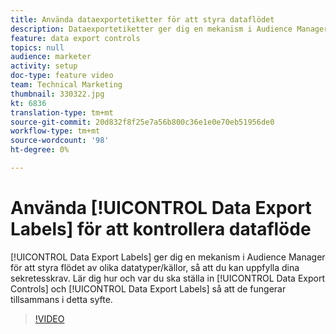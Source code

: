 ```yaml
---
title: Använda dataexportetiketter för att styra dataflödet
description: Dataexportetiketter ger dig en mekanism i Audience Manager som styr flödet av olika datatyper/källor, så att du kan uppfylla dina sekretesskrav. Lär dig hur och var du ska ställa in dataexportkontroller och dataexportetiketter för att fungera tillsammans i detta syfte.
feature: data export controls
topics: null
audience: marketer
activity: setup
doc-type: feature video
team: Technical Marketing
thumbnail: 330322.jpg
kt: 6836
translation-type: tm+mt
source-git-commit: 20d832f8f25e7a56b800c36e1e0e70eb51956de0
workflow-type: tm+mt
source-wordcount: '98'
ht-degree: 0%

---
```



# Använda [!UICONTROL Data Export Labels] för att kontrollera dataflöde

[!UICONTROL Data Export Labels] ger dig en mekanism i Audience Manager för att styra flödet av olika datatyper/källor, så att du kan uppfylla dina sekretesskrav. Lär dig hur och var du ska ställa in [!UICONTROL Data Export Controls] och [!UICONTROL Data Export Labels] så att de fungerar tillsammans i detta syfte.

>[!VIDEO](https://video.tv.adobe.com/v/330322/?quality=12&learn=on)
